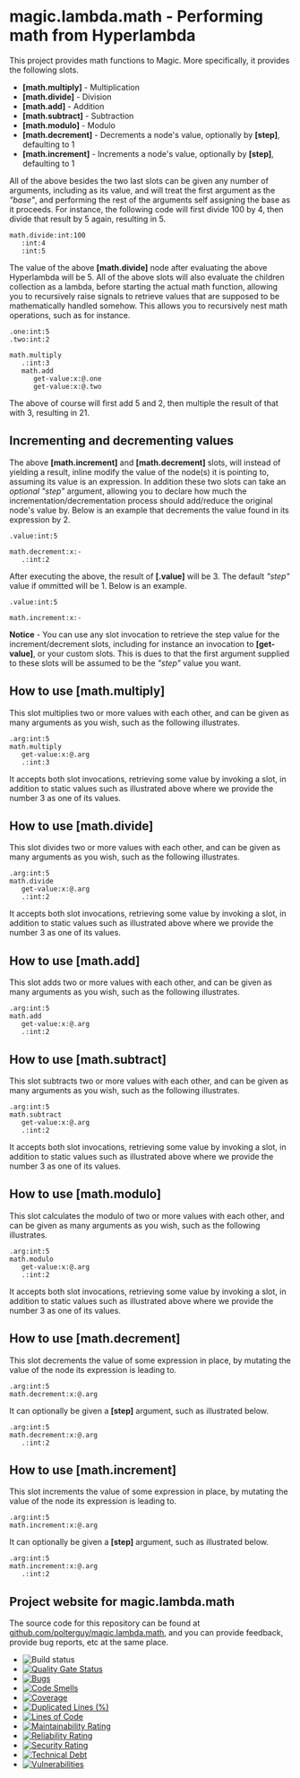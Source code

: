 
# magic.lambda.math - Performing math from Hyperlambda

This project provides math functions to Magic. More specifically, it provides the following slots.

* __[math.multiply]__ - Multiplication
* __[math.divide]__ - Division
* __[math.add]__ - Addition
* __[math.subtract]__ - Subtraction
* __[math.modulo]__ - Modulo
* __[math.decrement]__ - Decrements a node's value, optionally by **[step]**, defaulting to 1
* __[math.increment]__ - Increments a node's value, optionally by **[step]**, defaulting to 1

All of the above besides the two last slots can be given any number of arguments, including as its value,
and will treat the first argument as the _"base"_, and performing the rest of the arguments self assigning
the base as it proceeds. For instance, the following code will first divide 100 by 4, then divide that result
by 5 again, resulting in 5.

```
math.divide:int:100
   :int:4
   :int:5
```

The value of the above __[math.divide]__ node after evaluating the above Hyperlambda will be 5.
All of the above slots will also evaluate the children collection as a lambda, before starting the actual math function,
allowing you to recursively raise signals to retrieve values that are supposed to be mathematically handled somehow.
This allows you to recursively nest math operations, such as for instance.

```
.one:int:5
.two:int:2

math.multiply
   .:int:3
   math.add
      get-value:x:@.one
      get-value:x:@.two
```

The above of course will first add 5 and 2, then multiple the result of that with 3, resulting in 21.

## Incrementing and decrementing values

The above **[math.increment]** and **[math.decrement]** slots, will instead of yielding a result, inline modify the
value of the node(s) it is pointing to, assuming its value is an expression. In addition these two slots can take an
_optional_ _"step"_ argument, allowing you to declare how much the incrementation/decrementation process should add/reduce
the original node's value by. Below is an example that decrements the value found in its expression by 2.

```
.value:int:5

math.decrement:x:-
   .:int:2
```

After executing the above, the result of **[.value]** will be 3. The default _"step"_ value if ommitted will be 1.
Below is an example.

```
.value:int:5

math.increment:x:-
```

**Notice** - You can use any slot invocation to retrieve the step value for the increment/decrement slots, including
for instance an invocation to **[get-value]**, or your custom slots. This is dues to that the first argument supplied
to these slots will be assumed to be the _"step"_ value you want.

## How to use [math.multiply]

This slot multiplies two or more values with each other, and can be given as many arguments as you wish,
such as the following illustrates.

```
.arg:int:5
math.multiply
   get-value:x:@.arg
   .:int:3
```

It accepts both slot invocations, retrieving some value by invoking a slot, in addition to static values such as
illustrated above where we provide the number 3 as one of its values.

## How to use [math.divide]

This slot divides two or more values with each other, and can be given as many arguments as you wish,
such as the following illustrates.

```
.arg:int:5
math.divide
   get-value:x:@.arg
   .:int:2
```

It accepts both slot invocations, retrieving some value by invoking a slot, in addition to static values such as
illustrated above where we provide the number 3 as one of its values.

## How to use [math.add]

This slot adds two or more values with each other, and can be given as many arguments as you wish,
such as the following illustrates.

```
.arg:int:5
math.add
   get-value:x:@.arg
   .:int:2
```

## How to use [math.subtract]

This slot subtracts two or more values with each other, and can be given as many arguments as you wish,
such as the following illustrates.

```
.arg:int:5
math.subtract
   get-value:x:@.arg
   .:int:2
```

It accepts both slot invocations, retrieving some value by invoking a slot, in addition to static values such as
illustrated above where we provide the number 3 as one of its values.

## How to use [math.modulo]

This slot calculates the modulo of two or more values with each other, and can be given as many arguments as you wish,
such as the following illustrates.

```
.arg:int:5
math.modulo
   get-value:x:@.arg
   .:int:2
```

It accepts both slot invocations, retrieving some value by invoking a slot, in addition to static values such as
illustrated above where we provide the number 3 as one of its values.

## How to use [math.decrement]

This slot decrements the value of some expression in place, by mutating the value of the node its expression is
leading to.

```
.arg:int:5
math.decrement:x:@.arg
```

It can optionally be given a **[step]** argument, such as illustrated below.

```
.arg:int:5
math.decrement:x:@.arg
   .:int:2
```

## How to use [math.increment]

This slot increments the value of some expression in place, by mutating the value of the node its expression is
leading to.

```
.arg:int:5
math.increment:x:@.arg
```

It can optionally be given a **[step]** argument, such as illustrated below.

```
.arg:int:5
math.increment:x:@.arg
   .:int:2
```

## Project website for magic.lambda.math

The source code for this repository can be found at [github.com/polterguy/magic.lambda.math](https://github.com/polterguy/magic.lambda.math), and you can provide feedback, provide bug reports, etc at the same place.

- ![Build status](https://github.com/polterguy/magic.lambda.math/actions/workflows/build.yaml/badge.svg)
- [![Quality Gate Status](https://sonarcloud.io/api/project_badges/measure?project=polterguy_magic.lambda.math&metric=alert_status)](https://sonarcloud.io/dashboard?id=polterguy_magic.lambda.math)
- [![Bugs](https://sonarcloud.io/api/project_badges/measure?project=polterguy_magic.lambda.math&metric=bugs)](https://sonarcloud.io/dashboard?id=polterguy_magic.lambda.math)
- [![Code Smells](https://sonarcloud.io/api/project_badges/measure?project=polterguy_magic.lambda.math&metric=code_smells)](https://sonarcloud.io/dashboard?id=polterguy_magic.lambda.math)
- [![Coverage](https://sonarcloud.io/api/project_badges/measure?project=polterguy_magic.lambda.math&metric=coverage)](https://sonarcloud.io/dashboard?id=polterguy_magic.lambda.math)
- [![Duplicated Lines (%)](https://sonarcloud.io/api/project_badges/measure?project=polterguy_magic.lambda.math&metric=duplicated_lines_density)](https://sonarcloud.io/dashboard?id=polterguy_magic.lambda.math)
- [![Lines of Code](https://sonarcloud.io/api/project_badges/measure?project=polterguy_magic.lambda.math&metric=ncloc)](https://sonarcloud.io/dashboard?id=polterguy_magic.lambda.math)
- [![Maintainability Rating](https://sonarcloud.io/api/project_badges/measure?project=polterguy_magic.lambda.math&metric=sqale_rating)](https://sonarcloud.io/dashboard?id=polterguy_magic.lambda.math)
- [![Reliability Rating](https://sonarcloud.io/api/project_badges/measure?project=polterguy_magic.lambda.math&metric=reliability_rating)](https://sonarcloud.io/dashboard?id=polterguy_magic.lambda.math)
- [![Security Rating](https://sonarcloud.io/api/project_badges/measure?project=polterguy_magic.lambda.math&metric=security_rating)](https://sonarcloud.io/dashboard?id=polterguy_magic.lambda.math)
- [![Technical Debt](https://sonarcloud.io/api/project_badges/measure?project=polterguy_magic.lambda.math&metric=sqale_index)](https://sonarcloud.io/dashboard?id=polterguy_magic.lambda.math)
- [![Vulnerabilities](https://sonarcloud.io/api/project_badges/measure?project=polterguy_magic.lambda.math&metric=vulnerabilities)](https://sonarcloud.io/dashboard?id=polterguy_magic.lambda.math)
